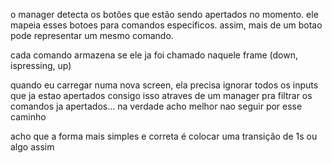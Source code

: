 

o manager detecta os botões que estão sendo apertados no momento. ele mapeia esses botoes para comandos especificos. assim, mais de um botao pode representar um mesmo comando.

cada comando armazena se ele ja foi chamado naquele frame (down, ispressing, up)


quando eu carregar numa nova screen, ela precisa ignorar todos os inputs que ja estao apertados
consigo isso atraves de um manager
pra filtrar os comandos ja apertados... na verdade acho melhor nao seguir por esse caminho

acho que a forma mais simples e correta é colocar uma transição de 1s ou algo assim